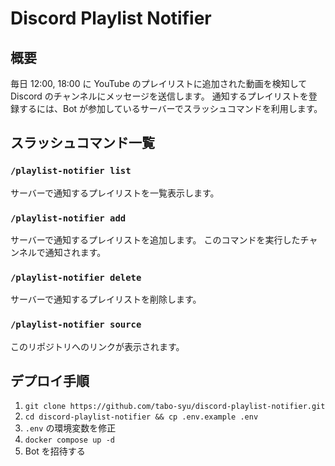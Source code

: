 # Discord Playlist Notifier

## 概要

毎日 12:00, 18:00 に YouTube のプレイリストに追加された動画を検知して Discord のチャンネルにメッセージを送信します。
通知するプレイリストを登録するには、Bot が参加しているサーバーでスラッシュコマンドを利用します。

## スラッシュコマンド一覧

### `/playlist-notifier list`

サーバーで通知するプレイリストを一覧表示します。

### `/playlist-notifier add `

サーバーで通知するプレイリストを追加します。
このコマンドを実行したチャンネルで通知されます。

### `/playlist-notifier delete`

サーバーで通知するプレイリストを削除します。

### `/playlist-notifier source`

このリポジトリへのリンクが表示されます。

## デプロイ手順

1. `git clone https://github.com/tabo-syu/discord-playlist-notifier.git`
1. `cd discord-playlist-notifier && cp .env.example .env`
1. `.env` の環境変数を修正
1. `docker compose up -d`
1. Bot を招待する
